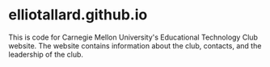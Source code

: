 # elliotallard.github.io

This is code for Carnegie Mellon University's Educational Technology Club website. The website contains information about the club, contacts, and the leadership of the club. 
